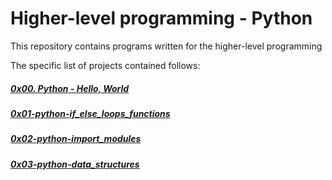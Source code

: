 <h1> Higher-level programming - Python</h1>
<p>This repository contains programs written for the higher-level programming</p>
The specific list of projects contained follows:
<h5><a href ="https://github.com/HoneyGt/alx-higher_level_programming/tree/master/0x00-python-hello_world">0x00. Python - Hello, World</a></h5>
<h5><a href ="https://github.com/HoneyGt/alx-higher_level_programming/tree/master/0x01-python-if_else_loops_functions">0x01-python-if_else_loops_functions</a>
  <h5><a href ="https://github.com/HoneyGt/alx-higher_level_programming/tree/master/0x02-python-import_modules">0x02-python-import_modules</a>
    <h5><a href ="https://github.com/HoneyGt/alx-higher_level_programming/tree/master/0x03-python-data_structures">0x03-python-data_structures</a>
